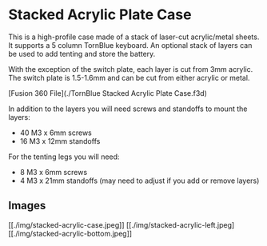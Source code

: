 # Stacked Acrylic Plate Case

This is a high-profile case made of a stack of laser-cut acrylic/metal sheets. It supports a 5 column TornBlue keyboard. An optional stack of layers can be used to add tenting and store the battery.

With the exception of the switch plate, each layer is cut from 3mm acrylic. The switch plate is 1.5-1.6mm and can be cut from either acrylic or metal.

[Fusion 360 File](./TornBlue Stacked Acrylic Plate Case.f3d)

In addition to the layers you will need screws and standoffs to mount the layers:

- 40 M3 x 6mm screws
- 16 M3 x 12mm standoffs

For the tenting legs you will need:

- 8 M3 x 6mm screws
- 4 M3 x 21mm standoffs (may need to adjust if you add or remove layers)

## Images

[[./img/stacked-acrylic-case.jpeg]]
[[./img/stacked-acrylic-left.jpeg]
[[./img/stacked-acrylic-bottom.jpeg]]
